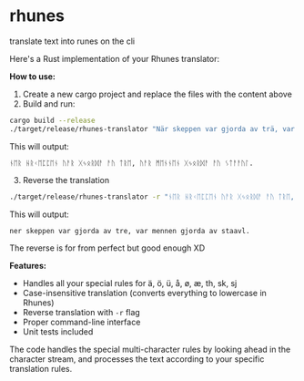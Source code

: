 # rhunes
translate text into runes on the cli

Here's a Rust implementation of your Rhunes translator:


**How to use:**

1. Create a new cargo project and replace the files with the content above
2. Build and run:
```bash
cargo build --release
./target/release/rhunes-translator "När skeppen var gjorda av trä, var männen gjorda av stål."
```

This will output:
```
ᚾᛖᚱ ᚺᚱᚲᛖᛈᛈᛖᚾ ᚢᚨᚱ ᚷᛃᛟᚱᛞᚨ ᚨᚢ ᛏᚱᛖ, ᚢᚨᚱ ᛗᛖᚾᚾᛖᚾ ᚷᛃᛟᚱᛞᚨ ᚨᚢ ᛊᛏᚨᚨᚢᛚ.
```

3. Reverse the translation
```bash
./target/release/rhunes-translator -r "ᚾᛖᚱ ᚺᚱᚲᛖᛈᛈᛖᚾ ᚢᚨᚱ ᚷᛃᛟᚱᛞᚨ ᚨᚢ ᛏᚱᛖ, ᚢᚨᚱ ᛗᛖᚾᚾᛖᚾ ᚷᛃᛟᚱᛞᚨ ᚨᚢ ᛊᛏᚨᚨᚢᛚ."

```

This will output:
```
ner skeppen var gjorda av tre, var mennen gjorda av staavl.
```
The reverse is for from perfect but good enough XD

**Features:**
- Handles all your special rules for ä, ö, ü, å, ø, æ, th, sk, sj
- Case-insensitive translation (converts everything to lowercase in Rhunes)
- Reverse translation with `-r` flag
- Proper command-line interface
- Unit tests included

The code handles the special multi-character rules by looking ahead in the character stream, and processes the text according to your specific translation rules.
